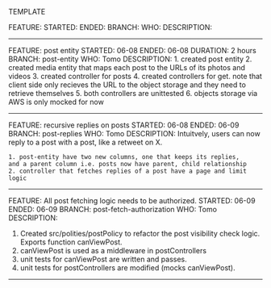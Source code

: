 TEMPLATE

FEATURE: 
STARTED:
ENDED: 
BRANCH:
WHO:
DESCRIPTION:
__________________________________________________________________

FEATURE: post entity
STARTED: 06-08
ENDED: 06-08
DURATION: 2 hours
BRANCH: post-entity
WHO: Tomo
DESCRIPTION: 
    1. created post entity
    2. created media entity that maps each post to the URLs of its
    photos and videos
    3. created controller for posts
    4. created controllers for get. note that client side only recieves 
    the URL to the object storage and they need to retrieve themselves
    5. both controllers are unittested
    6. objects storage via AWS is only mocked for now
__________________________________________________________________

FEATURE: recursive replies on posts
STARTED: 06-08
ENDED: 06-09
BRANCH: post-replies
WHO: Tomo
DESCRIPTION:
Intuitvely, users can now reply to a post with a post, like a retweet 
on X.

    1. post-entity have two new columns, one that keeps its replies, 
    and a parent column i.e. posts now have parent, child relationship
    2. controller that fetches replies of a post have a page and limit 
    logic

__________________________________________________________________

FEATURE: All post fetching logic needs to be authorized.
STARTED: 06-09
ENDED: 06-09
BRANCH: post-fetch-authorization
WHO: Tomo
DESCRIPTION:
1. Created src/polities/postPolicy to refactor the post visibility check logic. Exports function canViewPost.
2. canViewPost is used as a middleware in postControllers
3. unit tests for canViewPost are written and passes.
4. unit tests for postControllers are modified (mocks canViewPost).
__________________________________________________________________